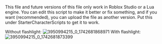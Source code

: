 This file and future versions of this file only work in Roblox Studio or a Lua engine.
You can edit this script to make it better or fix something, and if you want (recommended), you can upload the file as another version.
Put this under StarterCharacterScripts to get it to work.


Without flashlight:
![3950994215_0_1742681868971](https://github.com/user-attachments/assets/0327bf88-8655-46a4-91d6-dfa38fcb468e)
With flashlight:
![3950994215_0_1742681873399](https://github.com/user-attachments/assets/5a30e473-6b36-48de-93dd-1c6cf7459c5f)
